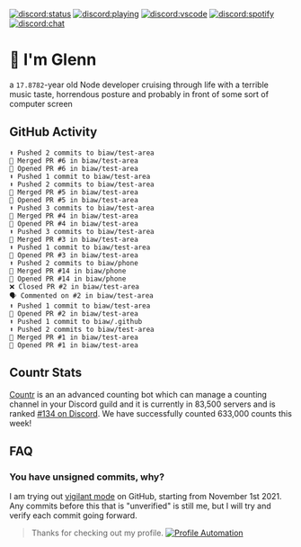 [![discord:status](https://dev.discordprofiles.me/badge/status/110090225929191424?style=flat-square)](https://discord.com/users/110090225929191424)
[![discord:playing](https://dev.discordprofiles.me/badge/playing/110090225929191424?style=flat-square)](https://discord.com/users/110090225929191424)
[![discord:vscode](https://dev.discordprofiles.me/badge/vscode/110090225929191424?style=flat-square)](https://discord.com/users/110090225929191424)
[![discord:spotify](https://dev.discordprofiles.me/badge/spotify/110090225929191424?style=flat-square)](https://dev.discordprofiles.me/openspotify/110090225929191424)
[![discord:chat](https://img.shields.io/discord/449576301997588490?style=flat-square)](https://discord.gg/Ccj5bjb)

# 👋 I'm Glenn

a `17.8782`-year old Node developer cruising through life with a terrible music taste, horrendous posture and probably in front of some sort of computer screen

## GitHub Activity

```
⬆️ Pushed 2 commits to biaw/test-area
🎉 Merged PR #6 in biaw/test-area
💪 Opened PR #6 in biaw/test-area
⬆️ Pushed 1 commit to biaw/test-area
⬆️ Pushed 2 commits to biaw/test-area
🎉 Merged PR #5 in biaw/test-area
💪 Opened PR #5 in biaw/test-area
⬆️ Pushed 3 commits to biaw/test-area
🎉 Merged PR #4 in biaw/test-area
💪 Opened PR #4 in biaw/test-area
⬆️ Pushed 3 commits to biaw/test-area
🎉 Merged PR #3 in biaw/test-area
⬆️ Pushed 1 commit to biaw/test-area
💪 Opened PR #3 in biaw/test-area
⬆️ Pushed 2 commits to biaw/phone
🎉 Merged PR #14 in biaw/phone
💪 Opened PR #14 in biaw/phone
❌ Closed PR #2 in biaw/test-area
🗣 Commented on #2 in biaw/test-area
⬆️ Pushed 1 commit to biaw/test-area
💪 Opened PR #2 in biaw/test-area
⬆️ Pushed 1 commit to biaw/.github
⬆️ Pushed 2 commits to biaw/test-area
🎉 Merged PR #1 in biaw/test-area
💪 Opened PR #1 in biaw/test-area
```

## Countr Stats

[Countr](https://countr.xyz/) is an an advanced counting bot which can manage a counting channel in your Discord guild and it is currently in 83,500 servers and is ranked [#134 on Discord](https://dblstatistics.com/bot/467377486141980682). We have successfully counted 633,000 counts this week!

## FAQ

### You have unsigned commits, why?

I am trying out [vigilant mode](https://docs.github.com/github/authenticating-to-github/displaying-verification-statuses-for-all-of-your-commits) on GitHub, starting from November 1st 2021. Any commits before this that is "unverified" is still me, but I will try and verify each commit going forward.

> Thanks for checking out my profile. [![Profile Automation](https://img.shields.io/github/workflow/status/promise/promise/README%20Update?label=automation)](https://github.com/promise/promise/actions/workflows/README.yml)